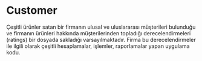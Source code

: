 # Customer

Çeşitli ürünler satan bir firmanın ulusal ve uluslararası müşterileri bulunduğu ve firmanın ürünleri
hakkında müşterilerinden topladığı derecelendirmeleri (ratings) bir dosyada sakladığı
varsayılmaktadır. Firma bu derecelendirmeler ile ilgili olarak çeşitli hesaplamalar, işlemler,
raporlamalar yapan uygulama kodu.
